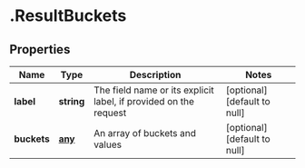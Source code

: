 # .ResultBuckets

## Properties
Name | Type | Description | Notes
------------ | ------------- | ------------- | -------------
**label** | **string** | The field name or its explicit label, if provided on the request | [optional] [default to null]
**buckets** | [**any**](ResultBucketsBuckets.md) | An array of buckets and values | [optional] [default to null]


